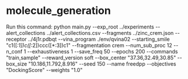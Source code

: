 # molecule_generation
Run this command:
python main.py --exp_root ../experiments --alert_collections ../alert_collections.csv --fragments ../zinc_crem.json --receptor ../4j1r.pdbqt --vina_program ./env/qvina02 --starting_smile "c1([*:1])c([*:2])ccc([*:3])c1" --fragmentation crem --num_sub_proc 12 --n_conf 1 --exhaustiveness 1 --save_freq 50 --epochs 200 --commands "train,sample" --reward_version soft --box_center "37.36,32.49,30.85" --box_size "10.186,11.792,8.916" --seed 150 --name freedpp --objectives "DockingScore" --weights "1.0"
